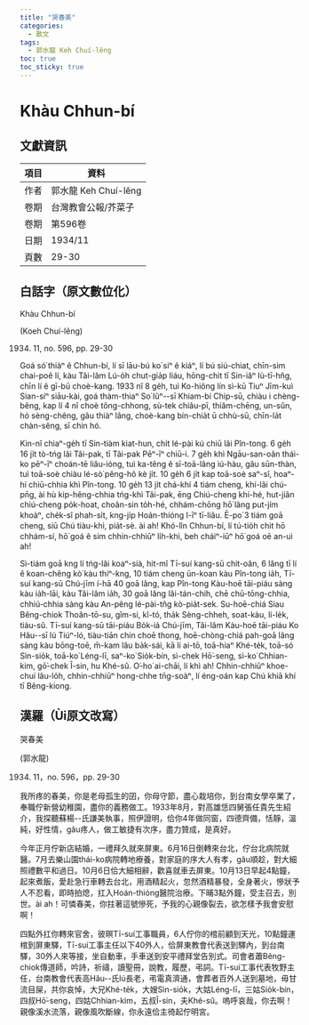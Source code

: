 ```yaml
---
title: "哭春美"
categories:
  - 散文
tags:
  - 郭水龍 Keh Chuí-lêng
toc: true
toc_sticky: true
---
```


# Khàu Chhun-bí

## 文獻資訊

| 項目 | 資料 |
|---|---|
| 作者 | 郭水龍 Keh Chuí-lêng |
| 卷期 | 台灣教會公報/芥菜子 |
| 卷期 | 第596卷 |
| 日期 | 1934/11 |
| 頁數 | 29-30 |

## 白話字（原文數位化）

Khàu Chhun-bí

(Koeh Chuí-lêng)

1934. 11, no. 596, pp. 29-30

Goá só͘ thiàⁿ ê Chhun-bí, lí sī lāu-bú ko͘ siⁿ ê kiáⁿ, lí bú siú-chiat, chīn-sim chai-poê lí, kàu Tâi-lâm Lú-o̍h chut-gia̍p liáu, hōng-chit tī Sin-iâⁿ Iù-tī-hn̂g, chīn lí ê gī-bū choè-kang. 1933 nî 8 ge̍h, tuì Ko-hiông lín sì-kū Tiuⁿ Jīm-kuì Sian-siⁿ siāu-kài, goá thàm-thiaⁿ So͘ Iûⁿ--sī Khiam-bí Chip-sū, chiàu i chèng-bêng, kap lí 4 nî choè tông-chhong, sù-tek chiâu-pī, thiâm-chēng, un-sûn, hó sèng-chêng, gâu thiàⁿ lâng, choè-kang bín-chia̍t ū chhù-sū, chīn-la̍t chàn-sêng, sī chin hó.

Kin-nî chiaⁿ-ge̍h tī Sin-tiàm kiat-hun, chi̍t lé-pài kú chiū lâi Pîn-tong. 6 ge̍h 16 ji̍t tò-tńg lâi Tâi-pak, tī Tâi-pak Pēⁿ-īⁿ chiū-i. 7 ge̍h khì Ngāu-san-oân thái-ko pēⁿ-īⁿ choán-tē liâu-ióng, tuì ka-têng ê sī-toā-lâng iú-hàu, gâu sūn-thàn, tuì toā-soè chiàu lé-sò͘ pêng-hô kè ji̍t. 10 ge̍h 6 ji̍t kap toā-soè saⁿ-sî, hoaⁿ-hí chiū-chhia khì Pîn-tong. 10 ge̍h 13 ji̍t chá-khí 4 tiám cheng, khí-lâi chú-pn̄g, ài hù kip-hêng-chhia tńg-khì Tâi-pak, ēng Chiú-cheng khí-hé, hut-jiân chiú-cheng po̍k-hoat, choân-sin to̍h-hé, chhám-chōng hō͘ lâng put-jím khoàⁿ, che̍k-sî phah-si̍t, kng-ji̍p Hoán-thióng I-īⁿ tī-liâu. Ē-po͘ 3 tiám goā cheng, siū Chú tiàu-khì, pia̍t-sè. ài ah! Khó-lîn Chhun-bí, lí tú-tio̍h chit hō chhám-sí, hō͘ goá ê sim chhin-chhiūⁿ li̍h-khì, beh cháiⁿ-iūⁿ hō͘ goá oē an-uì ah!

Sì-tiám goā kng lí tńg-lâi koaⁿ-sià, hit-mî Tī-suí kang-sū chit-oân, 6 lâng tī lí ê koan-chêng kò͘ kàu thiⁿ-kng, 10 tiám cheng ūn-koan kàu Pîn-tong ia̍h, Tī-suí kang-sū Chú-jīm í-hā 40 goā lâng, kap Pîn-tong Kàu-hoē tāi-piáu sàng kàu ia̍h-lāi, kàu Tâi-lâm ia̍h, 30 goā lâng lâi-tán-chih, chē chū-tōng-chhia, chhiú-chhia sàng kàu An-pêng lé-pài-tn̂g kò-pia̍t-sek. Su-hoē-chiá Siau Bêng-chiok Thoân-tō-su, gîm-si, kî-tó, tha̍k Sèng-chheh, soat-kàu, lí-le̍k, tiàu-sû. Tī-suí kang-sū tāi-piáu Bo̍k-iá Chú-jīm, Tâi-lâm Kàu-hoē tāi-piáu Ko Hâu--sī lú Tiúⁿ-ló, tiàu-tiān chin choē thong, hoē-chòng-chiá pah-goā lâng sàng kàu bōng-toē, m̄-kam lâu ba̍k-sái, kā lí ai-tō, toā-hiaⁿ Khé-te̍k, toā-só Sìn-sio̍k, toā-ko͘ Léng-lī, saⁿ-ko͘ Sio̍k-bín, sì-chek Hō͘-seng, sì-ko͘ Chhian-kim, gō͘-chek Î-sin, hu Khé-sû. O͘-ho͘ ai-chāi, lí khì ah! Chhin-chhiūⁿ khoe-chuí lâu-lo̍h, chhin-chhiūⁿ hong-chhe tn̄g-soàⁿ, lí éng-oán kap Chú khiā khí tī Bêng-kiong.

## 漢羅（Ùi原文改寫）

哭春美

(郭水龍)

1934. 11，no. 596，pp. 29-30

我所疼的春美，你是老母孤生的囝，你母守節，盡心栽培你，到台南女學卒業了，奉職佇新營幼稚園，盡你的義務做工。1933年8月，對高雄恁四舅張任貴先生紹介，我探聽蘇楊--氏謙美執事，照伊證明，佮你4年做同窗，四德齊備，恬靜，溫純，好性情，gâu疼人，做工敏捷有次序，盡力贊成，是真好。

今年正月佇新店結婚，一禮拜久就來屏東。6月16日倒轉來台北，佇台北病院就醫。7月去樂山園thái-ko病院轉地療養，對家庭的序大人有孝，gâu順趁，對大細照禮數平和過日。10月6日佮大細相辭，歡喜就車去屏東。10月13日早起4點鐘，起來煮飯，愛赴急行車轉去台北，用酒精起火，忽然酒精暴發，全身著火，慘狀予人不忍看，即時拍熄，扛入Hoán-thióng醫院治療。下晡3點外鐘，受主召去，別世。ài ah！可憐春美，你拄著這號慘死，予我的心親像裂去，欲怎樣予我會安慰啊！

四點外扛你轉來官舍，彼暝Tī-suí工事職員，6人佇你的棺前顧到天光，10點鐘運棺到屏東驛，Tī-suí工事主任以下40外人，佮屏東教會代表送到驛內，到台南驛，30外人來等接，坐自動車，手車送到安平禮拜堂告別式。司會者蕭Bêng-chiok傳道師，吟詩，祈禱，讀聖冊，說教，履歷，弔詞。Tī-suí工事代表牧野主任，台南教會代表高Hâu--氏lú長老，弔電真濟通，會葬者百外人送到墓地，毋甘流目屎，共你哀悼，大兄Khé-te̍k，大嫂Sìn-sio̍k，大姑Léng-lī，三姑Sio̍k-bín，四叔Hō͘-seng，四姑Chhian-kim，五叔Î-sin，夫Khé-sû。嗚呼哀哉，你去啊！親像溪水流落，親像風吹斷線，你永遠佮主徛起佇明宮。
